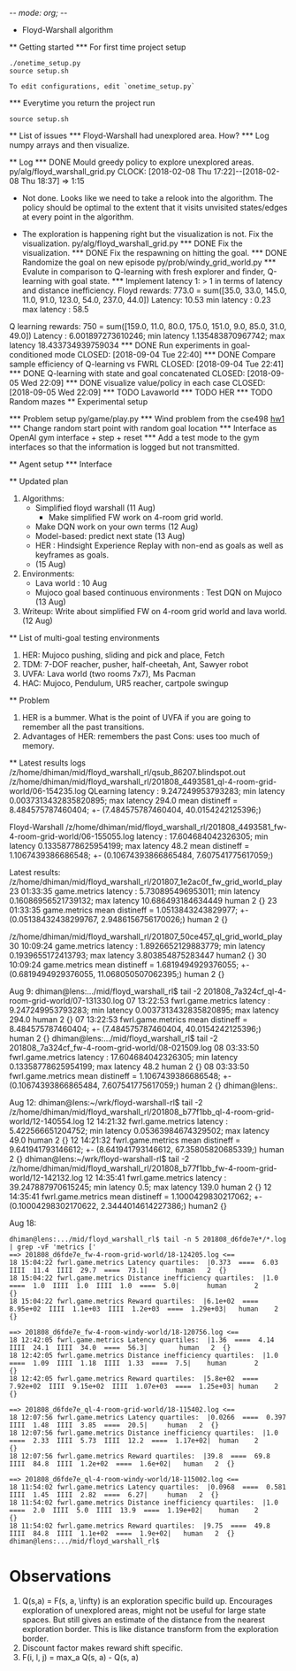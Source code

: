 -*- mode: org; -*-
* Floyd-Warshall algorithm

** Getting started
*** For first time project setup

    ./onetime_setup.py
    source setup.sh

    To edit configurations, edit `onetime_setup.py`

*** Everytime you return the project run

    source setup.sh

** List of issues
*** Floyd-Warshall had unexplored area. How?
*** Log numpy arrays and then visualize.

** Log
*** DONE Mould greedy policy to explore unexplored areas.
  py/alg/floyd_warshall_grid.py
  CLOCK: [2018-02-08 Thu 17:22]--[2018-02-08 Thu 18:37] =>  1:15
  * Not done. Looks like we need to take a relook into the algorithm.
  The policy should be optimal to the extent that it visits unvisited
  states/edges at every point in the algorithm.

  * The exploration is happening right but the visualization is not.
    Fix the visualization.
    py/alg/floyd_warshall_grid.py
*** DONE Fix the visualization.
*** DONE Fix the respawning on hitting the goal.
*** DONE Randomize the goal on new episode
  py/prob/windy_grid_world.py
*** Evalute in comparison to Q-learning with fresh explorer and finder, Q-learning with goal state.
*** Implement latency 1: > 1
  in terms of latency and distance inefficiency.
  Floyd rewards: 773.0 = sum([35.0, 33.0, 145.0, 11.0, 91.0, 123.0, 54.0, 237.0, 44.0])
  Latency: 10.53
  min latency : 0.23
  max latency : 58.5

  Q learning rewards: 750 = sum([159.0, 11.0, 80.0, 175.0, 151.0, 9.0, 85.0, 31.0, 49.0])
  Latency : 6.001897273610246;
  min latency 1.135483870967742;
  max latency 18.433734939759034
*** DONE Run experiments in goal-conditioned mode
    CLOSED: [2018-09-04 Tue 22:40]
*** DONE Compare sample efficiency of Q-learning vs FWRL
    CLOSED: [2018-09-04 Tue 22:41]
*** DONE Q-learning with state and goal concatenated
    CLOSED: [2018-09-05 Wed 22:09]
*** DONE visualize value/policy in each case
    CLOSED: [2018-09-05 Wed 22:09]
*** TODO Lavaworld
*** TODO HER
*** TODO Random mazes
** Experimental setup

*** Problem setup
  py/game/play.py
*** Wind problem from the cse498
[hw1](./hw1.jpg)
*** Change random start point with random goal location
*** Interface as OpenAI gym interface
    + step
    + reset
*** Add a test mode to the gym interfaces so that the information is logged but not transmitted.

** Agent setup
*** Interface


** Updated plan
   1. Algorithms:
      - Simplified floyd warshall (11 Aug)
        + Make simplified FW work on 4-room grid world.
      - Make DQN work on your own terms (12 Aug)
      - Model-based: predict next state (13 Aug)
      - HER : Hindsight Experience Replay with non-end as goals as well as keyframes as goals.
      - (15 Aug)
   2. Environments:
      - Lava world : 10 Aug
      - Mujoco goal based continuous environments : Test DQN on Mujoco (13 Aug)
   3. Writeup:
      Write about simplified FW on 4-room grid world and lava world. (12 Aug)
 
** List of multi-goal testing environments
   1. HER: Mujoco pushing, sliding and pick and place, Fetch
   2. TDM: 7-DOF reacher, pusher, half-cheetah, Ant, Sawyer robot
   3. UVFA: Lava world (two rooms 7x7), Ms Pacman
   4. HAC: Mujoco, Pendulum, UR5 reacher, cartpole swingup
 
** Problem
   1. HER is a bummer. What is the point of UVFA if you are going to remember all
      the past transitions.
   2. Advantages of HER: remembers the past
      Cons: uses too much of memory.


** Latest results logs
/z/home/dhiman/mid/floyd_warshall_rl/qsub_86207.blindspot.out
/z/home/dhiman/mid/floyd_warshall_rl/201808_4493581_ql-4-room-grid-world/06-154235.log
QLearning
latency : 9.247249953793283; min latency 0.0037313432835820895; max latency 294.0
mean distineff = 8.484575787460404; +- (7.484575787460404, 40.0154242125396;)

Floyd-Warshall
/z/home/dhiman/mid/floyd_warshall_rl/201808_4493581_fw-4-room-grid-world/06-155055.log
latency : 17.604684042326305; min latency 0.13358778625954199; max latency 48.2
mean distineff = 1.1067439386686548; +- (0.10674393866865484, 7.607541775617059;)

Latest results:
/z/home/dhiman/mid/floyd_warshall_rl/201807_1e2ac0f_fw_grid_world_play
23 01:33:35 game.metrics    latency : 5.730895496953011; min latency 0.16086956521739132; max latency 10.686493184634449     human    2       {}
23 01:33:35 game.metrics    mean distineff = 1.0513843243829977; +- (0.05138432438299767, 2.9486156756170026;)  human   2    {}

/z/home/dhiman/mid/floyd_warshall_rl/201807_50ce457_ql_grid_world_play
30 10:09:24 game.metrics    latency : 1.8926652129883779; min latency 0.1939655172413793; max latency 3.803854875283447 human2
        {}
30 10:09:24 game.metrics    mean distineff = 1.6819494929376055; +- (0.6819494929376055, 11.068050507062395;)   human   2    {}

Aug 9:
dhiman@lens:.../mid/floyd_warshall_rl$ tail -2 201808_7a324cf_ql-4-room-grid-world/07-131330.log 
07 13:22:53 fwrl.game.metrics latency : 9.247249953793283; min latency 0.0037313432835820895; max latency 294.0 human   2    {}
07 13:22:53 fwrl.game.metrics mean distineff = 8.484575787460404; +- (7.484575787460404, 40.0154242125396;)     human   2    {}
dhiman@lens:.../mid/floyd_warshall_rl$ tail -2 201808_7a324cf_fw-4-room-grid-world/08-021509.log 
08 03:33:50 fwrl.game.metrics latency : 17.604684042326305; min latency 0.13358778625954199; max latency 48.2   human   2    {}
08 03:33:50 fwrl.game.metrics mean distineff = 1.1067439386686548; +- (0.10674393866865484, 7.607541775617059;) human   2    {}
dhiman@lens:.

Aug 12:
dhiman@lens:~/wrk/floyd-warshall-rl$ tail -2 /z/home/dhiman/mid/floyd_warshall_rl/201808_b77f1bb_ql-4-room-grid-world/12-140554.log
12 14:21:32 fwrl.game.metrics latency : 5.422566651204752; min latency 0.05363984674329502; max latency 49.0    human   2    {}
12 14:21:32 fwrl.game.metrics mean distineff = 9.641941793146612; +- (8.641941793146612, 67.35805820685339;)    human   2    {}
dhiman@lens:~/wrk/floyd-warshall-rl$ tail -2 /z/home/dhiman/mid/floyd_warshall_rl/201808_b77f1bb_fw-4-room-grid-world/12-142132.log
12 14:35:41 fwrl.game.metrics latency : 39.247887970615245; min latency 0.5; max latency 139.0  human   2       {}
12 14:35:41 fwrl.game.metrics mean distineff = 1.1000429830217062; +- (0.10004298302170622, 2.3444014614227386;)        human2
        {}


Aug 18:
```
dhiman@lens:.../mid/floyd_warshall_rl$ tail -n 5 201808_d6fde7e*/*.log | grep -vF 'metrics ['
==> 201808_d6fde7e_fw-4-room-grid-world/18-124205.log <==
18 15:04:22 fwrl.game.metrics Latency quartiles:  |0.373  ====  6.03  IIII  11.4  IIII  29.7  ====  73.1|       human   2  {}
18 15:04:22 fwrl.game.metrics Distance inefficiency quartiles:  |1.0  ====  1.0  IIII  1.0  IIII  1.0  ====  5.0|       human       2       {}
18 15:04:22 fwrl.game.metrics Reward quartiles:  |6.1e+02  ====  8.95e+02  IIII  1.1e+03  IIII  1.2e+03  ====  1.29e+03|   human    2       {}

==> 201808_d6fde7e_fw-4-room-windy-world/18-120756.log <==
18 12:42:05 fwrl.game.metrics Latency quartiles:  |1.36  ====  4.14  IIII  24.1  IIII  34.0  ====  56.3|        human   2  {}
18 12:42:05 fwrl.game.metrics Distance inefficiency quartiles:  |1.0  ====  1.09  IIII  1.18  IIII  1.33  ====  7.5|    human       2       {}
18 12:42:05 fwrl.game.metrics Reward quartiles:  |5.8e+02  ====  7.92e+02  IIII  9.15e+02  IIII  1.07e+03  ====  1.25e+03| human    2       {}

==> 201808_d6fde7e_ql-4-room-grid-world/18-115402.log <==
18 12:07:56 fwrl.game.metrics Latency quartiles:  |0.0266  ====  0.397  IIII  1.48  IIII  3.85  ====  20.5|     human   2  {}
18 12:07:56 fwrl.game.metrics Distance inefficiency quartiles:  |1.0  ====  2.33  IIII  5.73  IIII  12.2  ====  1.17e+02|  human    2       {}
18 12:07:56 fwrl.game.metrics Reward quartiles:  |39.8  ====  69.8  IIII  84.8  IIII  1.2e+02  ====  1.6e+02|   human   2  {}

==> 201808_d6fde7e_ql-4-room-windy-world/18-115002.log <==
18 11:54:02 fwrl.game.metrics Latency quartiles:  |0.0968  ====  0.581  IIII  1.45  IIII  2.82  ====  6.27|     human   2  {}
18 11:54:02 fwrl.game.metrics Distance inefficiency quartiles:  |1.0  ====  2.0  IIII  5.0  IIII  13.9  ====  1.19e+02|    human    2       {}
18 11:54:02 fwrl.game.metrics Reward quartiles:  |9.75  ====  49.8  IIII  84.8  IIII  1.1e+02  ====  1.9e+02|   human   2  {}
dhiman@lens:.../mid/floyd_warshall_rl$ 
```



# Observations
1. Q(s,a) = F(s, a, \infty) is an exploration specific build up. Encourages
   exploration of unexplored areas, might not be useful for large state spaces.
   But still gives an estimate of the distance from the nearest exploration
   border.
   This is like distance transform from the exploration border.
2. Discount factor makes reward shift specific.
3. F(i, l, j) = max_a Q(s, a) - Q(s, a)
